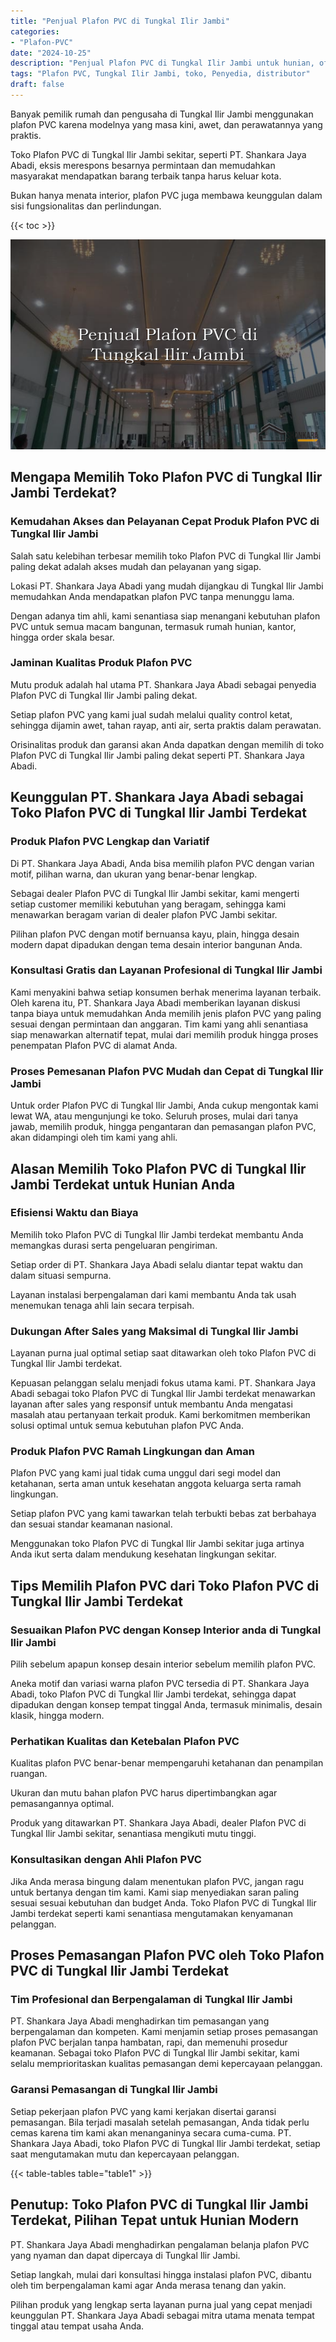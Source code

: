 ```yaml
---
title: "Penjual Plafon PVC di Tungkal Ilir Jambi"
categories: 
- "Plafon-PVC"
date: "2024-10-25"
description: "Penjual Plafon PVC di Tungkal Ilir Jambi untuk hunian, office, dan gerai. Produk berkualitas, pilihan motif, pilihan warna modern, beserta layanan penempatan ditangani oleh tenaga ahli berpengalaman serta kepastian resmi!|Layanan penyediaan Plafon PVC di Tungkal Ilir Jambi untuk keperluan rumah, perkantoran, atau toko, beserta plafon berkualitas dan pemasangan oleh teknisi ahli serta jaminan resmi.|Solusi Plafon PVC di Tungkal Ilir Jambi yang andal bagi rumah, office, serta toko, bersama material berkualitas dan penempatan oleh teknisi profesional serta kepastian resmi.|Penjualan Plafon PVC di Tungkal Ilir Jambi untuk tempat tinggal, office, dan toko, dengan produk unggulan dan penempatan oleh tim profesional, disertai dengan kepastian resmi.}"
tags: "Plafon PVC, Tungkal Ilir Jambi, toko, Penyedia, distributor"
draft: false
---
```


Banyak pemilik rumah dan pengusaha di Tungkal Ilir Jambi menggunakan plafon PVC karena modelnya yang masa kini, awet, dan perawatannya yang praktis.

Toko Plafon PVC di Tungkal Ilir Jambi sekitar, seperti PT. Shankara Jaya Abadi, eksis merespons besarnya permintaan dan memudahkan masyarakat mendapatkan barang terbaik tanpa harus keluar kota.

Bukan hanya menata interior, plafon PVC juga membawa keunggulan dalam sisi fungsionalitas dan perlindungan.

{{< toc >}}

![Penjual Plafon PVC di Tungkal Ilir Jambi](/images/Plafon-PVC/Penjual-Plafon-PVC-di-Tungkal-Ilir-Jambi.png)


## Mengapa Memilih Toko Plafon PVC di Tungkal Ilir Jambi Terdekat?

### Kemudahan Akses dan Pelayanan Cepat Produk Plafon PVC di Tungkal Ilir Jambi

Salah satu kelebihan terbesar memilih toko Plafon PVC di Tungkal Ilir Jambi paling dekat adalah akses mudah dan pelayanan yang sigap.

Lokasi PT. Shankara Jaya Abadi yang mudah dijangkau di Tungkal Ilir Jambi memudahkan Anda mendapatkan plafon PVC tanpa menunggu lama.

Dengan adanya tim ahli, kami senantiasa siap menangani kebutuhan plafon PVC untuk semua macam bangunan, termasuk rumah hunian, kantor, hingga order skala besar.

### Jaminan Kualitas Produk Plafon PVC

Mutu produk adalah hal utama PT. Shankara Jaya Abadi sebagai penyedia Plafon PVC di Tungkal Ilir Jambi paling dekat.

Setiap plafon PVC yang kami jual sudah melalui quality control ketat, sehingga dijamin awet, tahan rayap, anti air, serta praktis dalam perawatan.

Orisinalitas produk dan garansi akan Anda dapatkan dengan memilih di toko Plafon PVC di Tungkal Ilir Jambi paling dekat seperti PT. Shankara Jaya Abadi.

## Keunggulan PT. Shankara Jaya Abadi sebagai Toko Plafon PVC di Tungkal Ilir Jambi Terdekat

### Produk Plafon PVC Lengkap dan Variatif

Di PT. Shankara Jaya Abadi, Anda bisa memilih plafon PVC dengan varian motif, pilihan warna, dan ukuran yang benar-benar lengkap.

Sebagai dealer Plafon PVC di Tungkal Ilir Jambi sekitar, kami mengerti setiap customer memiliki kebutuhan yang beragam, sehingga kami menawarkan beragam varian di dealer plafon PVC Jambi sekitar.

Pilihan plafon PVC dengan motif bernuansa kayu, plain, hingga desain modern dapat dipadukan dengan tema desain interior bangunan Anda.

### Konsultasi Gratis dan Layanan Profesional di Tungkal Ilir Jambi

Kami menyakini bahwa setiap konsumen berhak menerima layanan terbaik. Oleh karena itu, PT. Shankara Jaya Abadi memberikan layanan diskusi tanpa biaya untuk memudahkan Anda memilih jenis plafon PVC yang paling sesuai dengan permintaan dan anggaran. Tim kami yang ahli senantiasa siap menawarkan alternatif tepat, mulai dari memilih produk hingga proses penempatan Plafon PVC di alamat Anda.

### Proses Pemesanan Plafon PVC Mudah dan Cepat di Tungkal Ilir Jambi

Untuk order Plafon PVC di Tungkal Ilir Jambi, Anda cukup mengontak kami lewat WA, atau mengunjungi ke toko. Seluruh proses, mulai dari tanya jawab, memilih produk, hingga pengantaran dan pemasangan plafon PVC, akan didampingi oleh tim kami yang ahli.

## Alasan Memilih Toko Plafon PVC di Tungkal Ilir Jambi Terdekat untuk Hunian Anda

### Efisiensi Waktu dan Biaya

Memilih toko Plafon PVC di Tungkal Ilir Jambi terdekat membantu Anda memangkas durasi serta pengeluaran pengiriman.

Setiap order di PT. Shankara Jaya Abadi selalu diantar tepat waktu dan dalam situasi sempurna.

Layanan instalasi berpengalaman dari kami membantu Anda tak usah menemukan tenaga ahli lain secara terpisah.

### Dukungan After Sales yang Maksimal di Tungkal Ilir Jambi

Layanan purna jual optimal setiap saat ditawarkan oleh toko Plafon PVC di Tungkal Ilir Jambi terdekat.

Kepuasan pelanggan selalu menjadi fokus utama kami. PT. Shankara Jaya Abadi sebagai toko Plafon PVC di Tungkal Ilir Jambi terdekat menawarkan layanan after sales yang responsif untuk membantu Anda mengatasi masalah atau pertanyaan terkait produk. Kami berkomitmen memberikan solusi optimal untuk semua kebutuhan plafon PVC Anda.

### Produk Plafon PVC Ramah Lingkungan dan Aman

Plafon PVC yang kami jual tidak cuma unggul dari segi model dan ketahanan, serta aman untuk kesehatan anggota keluarga serta ramah lingkungan.

Setiap plafon PVC yang kami tawarkan telah terbukti bebas zat berbahaya dan sesuai standar keamanan nasional.

Menggunakan toko Plafon PVC di Tungkal Ilir Jambi sekitar juga artinya Anda ikut serta dalam mendukung kesehatan lingkungan sekitar.

## Tips Memilih Plafon PVC dari Toko Plafon PVC di Tungkal Ilir Jambi Terdekat

### Sesuaikan Plafon PVC dengan Konsep Interior anda di Tungkal Ilir Jambi

Pilih sebelum apapun konsep desain interior sebelum memilih plafon PVC.

Aneka motif dan variasi warna plafon PVC tersedia di PT. Shankara Jaya Abadi, toko Plafon PVC di Tungkal Ilir Jambi terdekat, sehingga dapat dipadukan dengan konsep tempat tinggal Anda, termasuk minimalis, desain klasik, hingga modern.

### Perhatikan Kualitas dan Ketebalan Plafon PVC

Kualitas plafon PVC benar-benar mempengaruhi ketahanan dan penampilan ruangan.

Ukuran dan mutu bahan plafon PVC harus dipertimbangkan agar pemasangannya optimal.

Produk yang ditawarkan PT. Shankara Jaya Abadi, dealer Plafon PVC di Tungkal Ilir Jambi sekitar, senantiasa mengikuti mutu tinggi.

### Konsultasikan dengan Ahli Plafon PVC

Jika Anda merasa bingung dalam menentukan plafon PVC, jangan ragu untuk bertanya dengan tim kami. Kami siap menyediakan saran paling sesuai sesuai kebutuhan dan budget Anda. Toko Plafon PVC di Tungkal Ilir Jambi terdekat seperti kami senantiasa mengutamakan kenyamanan pelanggan.

## Proses Pemasangan Plafon PVC oleh Toko Plafon PVC di Tungkal Ilir Jambi Terdekat

### Tim Profesional dan Berpengalaman di Tungkal Ilir Jambi

PT. Shankara Jaya Abadi menghadirkan tim pemasangan yang berpengalaman dan kompeten. Kami menjamin setiap proses pemasangan plafon PVC berjalan tanpa hambatan, rapi, dan memenuhi prosedur keamanan. Sebagai toko Plafon PVC di Tungkal Ilir Jambi sekitar, kami selalu memprioritaskan kualitas pemasangan demi kepercayaan pelanggan.

### Garansi Pemasangan di Tungkal Ilir Jambi

Setiap pekerjaan plafon PVC yang kami kerjakan disertai garansi pemasangan. Bila terjadi masalah setelah pemasangan, Anda tidak perlu cemas karena tim kami akan menanganinya secara cuma-cuma. PT. Shankara Jaya Abadi, toko Plafon PVC di Tungkal Ilir Jambi terdekat, setiap saat mengutamakan mutu dan kepercayaan pelanggan.

{{< table-tables table="table1" >}}

## Penutup: Toko Plafon PVC di Tungkal Ilir Jambi Terdekat, Pilihan Tepat untuk Hunian Modern

PT. Shankara Jaya Abadi menghadirkan pengalaman belanja plafon PVC yang nyaman dan dapat dipercaya di Tungkal Ilir Jambi.

Setiap langkah, mulai dari konsultasi hingga instalasi plafon PVC, dibantu oleh tim berpengalaman kami agar Anda merasa tenang dan yakin.

Pilihan produk yang lengkap serta layanan purna jual yang cepat menjadi keunggulan PT. Shankara Jaya Abadi sebagai mitra utama menata tempat tinggal atau tempat usaha Anda.